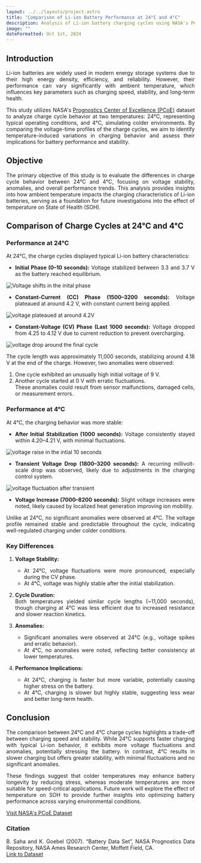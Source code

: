 ```yaml
---
layout: ../../layouts/project.astro
title: "Comparison of Li-ion Battery Performance at 24°C and 4°C"
description: Analysis of Li-ion battery charging cycles using NASA's PCoE dataset to identify voltage behavior patterns and anomalies
image: ""
dateFormatted: Oct 1st, 2024
---
```

<div style="text-align: justify;">

## Introduction
Li-ion batteries are widely used in modern energy storage systems due to their high energy density, efficiency, and reliability. However, their performance can vary significantly with ambient temperature, which influences key parameters such as charging speed, stability, and long-term health. 

This study utilizes NASA's [Prognostics Center of Excellence (PCoE)](https://www.nasa.gov/intelligent-systems-division/discovery-and-systems-health/pcoe/pcoe-data-set-repository/) dataset to analyze charge cycle behavior at two temperatures: 24°C, representing typical operating conditions, and 4°C, simulating colder environments. By comparing the voltage-time profiles of the charge cycles, we aim to identify temperature-induced variations in charging behavior and assess their implications for battery performance and stability.

## Objective
The primary objective of this study is to evaluate the differences in charge cycle behavior between 24°C and 4°C, focusing on voltage stability, anomalies, and overall performance trends. This analysis provides insights into how ambient temperature impacts the charging characteristics of Li-ion batteries, serving as a foundation for future investigations into the effect of temperature on State of Health (SOH).

## Comparison of Charge Cycles at 24°C and 4°C

### Performance at 24°C
At 24°C, the charge cycles displayed typical Li-ion battery characteristics:
- **Initial Phase (0–10 seconds):** Voltage stabilized between 3.3 and 3.7 V as the battery reached equilibrium.
<div class="flex justify-center my-8">
  <img 
    src="/assets/images/projects/Battery_cycle/charge_cycle/24atfirst12s.png" 
    alt="Voltage shifts in the inital phase" 
    class="max-w-full h-auto rounded-lg"
  />
</div>

- **Constant-Current (CC) Phase (1500–3200 seconds):** Voltage plateaued at around 4.2 V, with constant current being applied.

<div class="flex justify-center my-8">
  <img 
    src="/assets/images/projects/Battery_cycle/charge_cycle/1500-3000.png" 
    alt="voltage plateaued at around 4.2V" 
    class="max-w-full h-auto rounded-lg"
  />
</div>

- **Constant-Voltage (CV) Phase (Last 1000 seconds):** Voltage dropped from 4.25 to 4.12 V due to current reduction to prevent overcharging.

<div class="flex justify-center my-8">
  <img 
    src="/assets/images/projects/Battery_cycle/charge_cycle/final.png" 
    alt="voltage drop around the final cycle" 
    class="max-w-full h-auto rounded-lg"
  />
</div>

The cycle length was approximately 11,000 seconds, stabilizing around 4.18 V at the end of the charge. However, two anomalies were observed:
1. One cycle exhibited an unusually high initial voltage of 9 V.
2. Another cycle started at 0 V with erratic fluctuations.  
These anomalies could result from sensor malfunctions, damaged cells, or measurement errors.

### Performance at 4°C
At 4°C, the charging behavior was more stable:
- **After Initial Stabilization (1000 seconds):** Voltage consistently stayed within 4.20–4.21 V, with minimal fluctuations.
<div class="flex justify-center my-8">
  <img 
    src="/assets/images/projects/Battery_cycle/charge_cycle/f10s.png" 
    alt="voltage raise in the intial 10 seconds" 
    class="max-w-full h-auto rounded-lg"
  />
</div>

- **Transient Voltage Drop (1800–3200 seconds):** A recurring millivolt-scale drop was observed, likely due to adjustments in the charging control system.

<div class="flex justify-center my-8">
  <img 
    src="/assets/images/projects/Battery_cycle/charge_cycle/1000-12000.png" 
    alt="voltage fluctuation after transient" 
    class="max-w-full h-auto rounded-lg"
  />
</div>

- **Voltage Increase (7000–8200 seconds):** Slight voltage increases were noted, likely caused by localized heat generation improving ion mobility.

Unlike at 24°C, no significant anomalies were observed at 4°C. The voltage profile remained stable and predictable throughout the cycle, indicating well-regulated charging under colder conditions.

### Key Differences
1. **Voltage Stability:**  
   - At 24°C, voltage fluctuations were more pronounced, especially during the CV phase.  
   - At 4°C, voltage was highly stable after the initial stabilization.

2. **Cycle Duration:**  
   Both temperatures yielded similar cycle lengths (~11,000 seconds), though charging at 4°C was less efficient due to increased resistance and slower reaction kinetics.

3. **Anomalies:**  
   - Significant anomalies were observed at 24°C (e.g., voltage spikes and erratic behavior).  
   - At 4°C, no anomalies were noted, reflecting better consistency at lower temperatures.

4. **Performance Implications:**  
   - At 24°C, charging is faster but more variable, potentially causing higher stress on the battery.  
   - At 4°C, charging is slower but highly stable, suggesting less wear and better long-term health.

## Conclusion
The comparison between 24°C and 4°C charge cycles highlights a trade-off between charging speed and stability. While 24°C supports faster charging with typical Li-ion behavior, it exhibits more voltage fluctuations and anomalies, potentially stressing the battery. In contrast, 4°C results in slower charging but offers greater stability, with minimal fluctuations and no significant anomalies.

These findings suggest that colder temperatures may enhance battery longevity by reducing stress, whereas moderate temperatures are more suitable for speed-critical applications. Future work will explore the effect of temperature on SOH to provide further insights into optimizing battery performance across varying environmental conditions.


[Visit NASA's PCoE Dataset](https://www.nasa.gov/intelligent-systems-division/discovery-and-systems-health/pcoe/pcoe-data-set-repository/)

### Citation
B. Saha and K. Goebel (2007). “Battery Data Set”, NASA Prognostics Data Repository, NASA Ames Research Center, Moffett Field, CA.  
[Link to Dataset](https://www.nasa.gov/intelligent-systems-division/discovery-and-systems-health/pcoe/pcoe-data-set-repository/)

